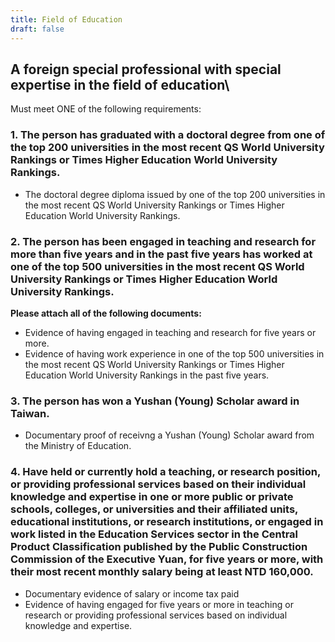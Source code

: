 ```yaml
---
title: Field of Education
draft: false
---
```

## A foreign special professional with special expertise in the field of education\
Must meet ONE of the following requirements:

### 1. The person has graduated with a doctoral degree from one of the top 200 universities in the most recent QS World University Rankings or Times Higher Education World University Rankings.

* The doctoral degree diploma issued by one of the top 200 universities in the most recent QS World University Rankings or Times Higher Education World University Rankings.

### 2. The person has been engaged in teaching and research for more than five years and in the past five years has worked at one of the top 500 universities in the most recent QS World University Rankings or Times Higher Education World University Rankings.


**Please attach all of the following documents:**

* Evidence of having engaged in teaching and research for five years or more.
* Evidence of having work experience in one of the top 500 universities in the most recent QS World University Rankings or Times Higher Education World University Rankings in the past five years.

### 3. The person has won a Yushan (Young) Scholar award in Taiwan.

* Documentary proof of receivng a Yushan (Young) Scholar award from the Ministry of Education.

### 4. Have held or currently hold a teaching, or research position, or providing professional services based on their individual knowledge and expertise in one or more public or private schools, colleges, or universities and their affiliated units, educational institutions, or research institutions, or engaged in work listed in the Education Services sector in the Central Product Classification published by the Public Construction Commission of the Executive Yuan, for five years or more, with their most recent monthly salary being at least NTD 160,000.

* Documentary evidence of salary or income tax paid
* Evidence of having engaged for five years or more in teaching or research or providing professional services based on individual knowledge and expertise.